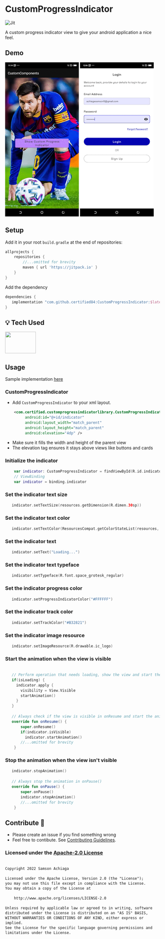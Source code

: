 # CustomProgressIndicator
![Jit](https://img.shields.io/jitpack/v/github/certified84/CustomProgressIndicator?style=for-the-badge&color=2F9319) 

 A custom progress indicator view to give your android application a nice feel.

## Demo
<img src="https://github.com/certified84/CustomProgressIndicator/blob/master/demo/custom_progress_indicator1.gif" alt="demo"/>   <img src="https://github.com/certified84/CustomProgressIndicator/blob/master/demo/custom_progress_indicator.gif" alt="demo"/>


## Setup

Add it in your root `build.gradle` at the end of repositories:

```groovy
allprojects {
    repositories {
        //...omitted for brevity
        maven { url 'https://jitpack.io' }
    }
}
```



Add the dependency

```groovy
dependencies {
   implementation "com.github.certified84:CustomProgressIndicator:$latest_release"
}
```

## :bulb: Tech Used

<img src="https://marvel-b1-cdn.bc0a.com/f00000000156946/www.jrebel.com/sites/rebel/files/image/2021-01/what%20is%20kotlin%20banner%20image.png" height="70px" width="100px"> 
    
## Usage
Sample implementation [here](app/)

### CustomProgressIndicator
- Add `CustomProgressIndicator` to your xml layout.

```xml
    <com.certified.customprogressindicatorlibrary.CustomProgressIndicator
         android:id="@+id/indicator"
         android:layout_width="match_parent"
         android:layout_height="match_parent"
         android:elevation="4dp" />
```
- Make sure it fills the width and height of the parent view
- The elevation tag ensures it stays above views like buttons and cards

### Initialize the indicator

```kotlin
    var indicator: CustomProgressIndicator = findViewById(R.id.indicator)
    // ViewBinding
    var indicator = binding.indicator
```

### Set the indicator text size

```kotlin
   indicator.setTextSize(resources.getDimension(R.dimen.30sp))
```

### Set the indicator text color

```kotlin
   indicator.setTextColor(ResourcesCompat.getColorStateList(resources, R.color.white, null)!!)
```

### Set the indicator text

```kotlin
   indicator.setText("Loading...")
```

### Set the indicator text typeface

```kotlin
   indicator.setTypeface(R.font.space_grotesk_regular)
```

### Set the indicator progress color

```kotlin
   indicator.setProgressIndicatorColor("#FFFFFF")
```

### Set the indicator track color

```kotlin
   indicator.setTrackColor("#B32821")
```

### Set the indicator image resource

```kotlin
   indicator.setImageResource(R.drawable.ic_logo)
```

### Start the animation when the view is visible

```kotlin

   // Perform operation that needs loading, show the view and start the animation
   if(isLoading) {
     indicator.apply {
       visibility = View.Visible
       startAnimation()
     }
   }
   
   // Always check if the view is visible in onResume and start the animation
   override fun onResume() {
       super.onResume()
       if(indicator.isVisible)
         indicator.startAnimation()
       //...omitted for brevity
    }
```

### Stop the animation when the view isn't visible

```kotlin
   indicator.stopAnimation()
   
   // Always stop the animation in onPause()
   override fun onPause() {
       super.onPause()
       indicator.stopAnimation()
       //...omitted for brevity
    }
```
 
## Contribute 🤝
- Please create an issue if you find something wrong
- Feel free to contibute. See [Contributing Guidelines](CONTRIBUTION.md).


### Licensed under the [Apache-2.0 License](LICENCE)

```

Copyright 2022 Samson Achiaga

Licensed under the Apache License, Version 2.0 (the "License");
you may not use this file except in compliance with the License.
You may obtain a copy of the License at

    http://www.apache.org/licenses/LICENSE-2.0

Unless required by applicable law or agreed to in writing, software
distributed under the License is distributed on an "AS IS" BASIS,
WITHOUT WARRANTIES OR CONDITIONS OF ANY KIND, either express or implied.
See the License for the specific language governing permissions and
limitations under the License.

```
